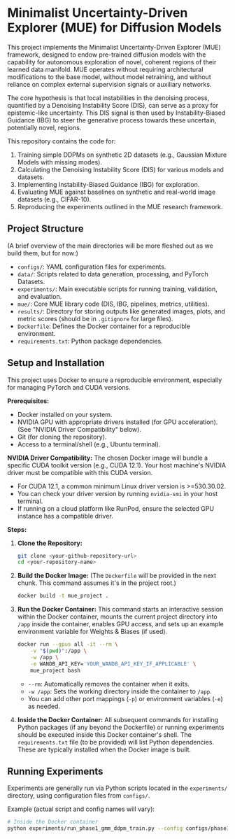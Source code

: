 # Minimalist Uncertainty-Driven Explorer (MUE) for Diffusion Models

This project implements the Minimalist Uncertainty-Driven Explorer (MUE) framework, designed to endow pre-trained diffusion models with the capability for autonomous exploration of novel, coherent regions of their learned data manifold. MUE operates without requiring architectural modifications to the base model, without model retraining, and without reliance on complex external supervision signals or auxiliary networks.

The core hypothesis is that local instabilities in the denoising process, quantified by a Denoising Instability Score (DIS), can serve as a proxy for epistemic-like uncertainty. This DIS signal is then used by Instability-Biased Guidance (IBG) to steer the generative process towards these uncertain, potentially novel, regions.

This repository contains the code for:
1.  Training simple DDPMs on synthetic 2D datasets (e.g., Gaussian Mixture Models with missing modes).
2.  Calculating the Denoising Instability Score (DIS) for various models and datasets.
3.  Implementing Instability-Biased Guidance (IBG) for exploration.
4.  Evaluating MUE against baselines on synthetic and real-world image datasets (e.g., CIFAR-10).
5.  Reproducing the experiments outlined in the MUE research framework.

## Project Structure

(A brief overview of the main directories will be more fleshed out as we build them, but for now:)
- `configs/`: YAML configuration files for experiments.
- `data/`: Scripts related to data generation, processing, and PyTorch Datasets.
- `experiments/`: Main executable scripts for running training, validation, and evaluation.
- `mue/`: Core MUE library code (DIS, IBG, pipelines, metrics, utilities).
- `results/`: Directory for storing outputs like generated images, plots, and metric scores (should be in `.gitignore` for large files).
- `Dockerfile`: Defines the Docker container for a reproducible environment.
- `requirements.txt`: Python package dependencies.

## Setup and Installation

This project uses Docker to ensure a reproducible environment, especially for managing PyTorch and CUDA versions.

**Prerequisites:**
- Docker installed on your system.
- NVIDIA GPU with appropriate drivers installed (for GPU acceleration). (See "NVIDIA Driver Compatibility" below).
- Git (for cloning the repository).
- Access to a terminal/shell (e.g., Ubuntu terminal).

**NVIDIA Driver Compatibility:**
The chosen Docker image will bundle a specific CUDA toolkit version (e.g., CUDA 12.1). Your host machine's NVIDIA driver must be compatible with this CUDA version.
- For CUDA 12.1, a common minimum Linux driver version is >=530.30.02.
- You can check your driver version by running `nvidia-smi` in your host terminal.
- If running on a cloud platform like RunPod, ensure the selected GPU instance has a compatible driver.

**Steps:**

1.  **Clone the Repository:**
    ```bash
    git clone <your-github-repository-url>
    cd <your-repository-name>
    ```

2.  **Build the Docker Image:**
    (The `Dockerfile` will be provided in the next chunk. This command assumes it's in the project root.)
    ```bash
    docker build -t mue_project .
    ```

3.  **Run the Docker Container:**
    This command starts an interactive session within the Docker container, mounts the current project directory into `/app` inside the container, enables GPU access, and sets up an example environment variable for Weights & Biases (if used).

    ```bash
    docker run --gpus all -it --rm \
        -v "$(pwd)":/app \
        -w /app \
        -e WANDB_API_KEY='YOUR_WANDB_API_KEY_IF_APPLICABLE' \
        mue_project bash
    ```
    - `--rm`: Automatically removes the container when it exits.
    - `-w /app`: Sets the working directory inside the container to `/app`.
    - You can add other port mappings (`-p`) or environment variables (`-e`) as needed.

4.  **Inside the Docker Container:**
    All subsequent commands for installing Python packages (if any beyond the Dockerfile) or running experiments should be executed inside this Docker container's shell. The `requirements.txt` file (to be provided) will list Python dependencies. These are typically installed when the Docker image is built.

## Running Experiments

Experiments are generally run via Python scripts located in the `experiments/` directory, using configuration files from `configs/`.

Example (actual script and config names will vary):
```bash
# Inside the Docker container
python experiments/run_phase1_gmm_ddpm_train.py --config configs/phase1_gmm_ddpm_train_config.yaml